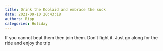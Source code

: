 ```yaml
---
title: Drink the Koolaid and embrace the suck
date: 2021-09-10 20:43:18
authors: Ripp
categories: Holiday
---
```


 If you cannot beat them then join them.   Don’t fight it.  Just go along for the ride and enjoy the trip